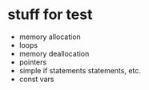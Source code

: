 # stuff for test

- memory allocation
- loops
- memory deallocation
- pointers
- simple if statements statements, etc.
- const vars
